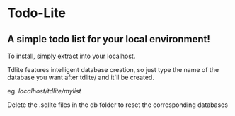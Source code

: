 Todo-Lite
================================================================

A simple todo list for your local environment!
------------------

To install, simply extract into your localhost.

Tdlite features intelligent database creation, so just type the name of the database you want after tdlite/ and it'll be created.

eg. *localhost/tdlite/mylist*

Delete the .sqlite files in the db folder to reset the corresponding databases